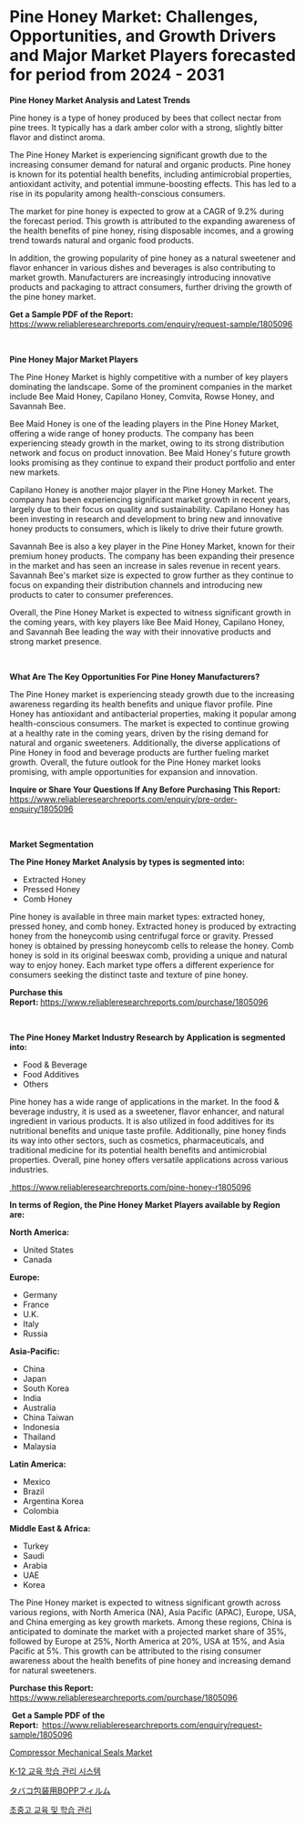 <p><h1>Pine Honey Market: Challenges, Opportunities, and Growth Drivers and Major Market Players forecasted for period from 2024 - 2031</h1></p><p><strong>Pine Honey Market Analysis and Latest Trends</strong></p>
<p><p>Pine honey is a type of honey produced by bees that collect nectar from pine trees. It typically has a dark amber color with a strong, slightly bitter flavor and distinct aroma.</p><p>The Pine Honey Market is experiencing significant growth due to the increasing consumer demand for natural and organic products. Pine honey is known for its potential health benefits, including antimicrobial properties, antioxidant activity, and potential immune-boosting effects. This has led to a rise in its popularity among health-conscious consumers.</p><p>The market for pine honey is expected to grow at a CAGR of 9.2% during the forecast period. This growth is attributed to the expanding awareness of the health benefits of pine honey, rising disposable incomes, and a growing trend towards natural and organic food products.</p><p>In addition, the growing popularity of pine honey as a natural sweetener and flavor enhancer in various dishes and beverages is also contributing to market growth. Manufacturers are increasingly introducing innovative products and packaging to attract consumers, further driving the growth of the pine honey market.</p></p>
<p><strong>Get a Sample PDF of the Report:&nbsp;</strong> <a href="https://www.reliableresearchreports.com/enquiry/request-sample/1805096">https://www.reliableresearchreports.com/enquiry/request-sample/1805096</a></p>
<p>&nbsp;</p>
<p><strong>Pine Honey Major Market Players</strong></p>
<p><p>The Pine Honey Market is highly competitive with a number of key players dominating the landscape. Some of the prominent companies in the market include Bee Maid Honey, Capilano Honey, Comvita, Rowse Honey, and Savannah Bee.</p><p>Bee Maid Honey is one of the leading players in the Pine Honey Market, offering a wide range of honey products. The company has been experiencing steady growth in the market, owing to its strong distribution network and focus on product innovation. Bee Maid Honey's future growth looks promising as they continue to expand their product portfolio and enter new markets.</p><p>Capilano Honey is another major player in the Pine Honey Market. The company has been experiencing significant market growth in recent years, largely due to their focus on quality and sustainability. Capilano Honey has been investing in research and development to bring new and innovative honey products to consumers, which is likely to drive their future growth.</p><p>Savannah Bee is also a key player in the Pine Honey Market, known for their premium honey products. The company has been expanding their presence in the market and has seen an increase in sales revenue in recent years. Savannah Bee's market size is expected to grow further as they continue to focus on expanding their distribution channels and introducing new products to cater to consumer preferences.</p><p>Overall, the Pine Honey Market is expected to witness significant growth in the coming years, with key players like Bee Maid Honey, Capilano Honey, and Savannah Bee leading the way with their innovative products and strong market presence.</p></p>
<p>&nbsp;</p>
<p><strong>What Are The Key Opportunities For Pine Honey Manufacturers?</strong></p>
<p><p>The Pine Honey market is experiencing steady growth due to the increasing awareness regarding its health benefits and unique flavor profile. Pine Honey has antioxidant and antibacterial properties, making it popular among health-conscious consumers. The market is expected to continue growing at a healthy rate in the coming years, driven by the rising demand for natural and organic sweeteners. Additionally, the diverse applications of Pine Honey in food and beverage products are further fueling market growth. Overall, the future outlook for the Pine Honey market looks promising, with ample opportunities for expansion and innovation.</p></p>
<p><strong>Inquire or Share Your Questions If Any Before Purchasing This Report:</strong> <a href="https://www.reliableresearchreports.com/enquiry/pre-order-enquiry/1805096">https://www.reliableresearchreports.com/enquiry/pre-order-enquiry/1805096</a></p>
<p>&nbsp;</p>
<p><strong>Market Segmentation</strong></p>
<p><strong>The Pine Honey Market Analysis by types is segmented into:</strong></p>
<p><ul><li>Extracted Honey</li><li>Pressed Honey</li><li>Comb Honey</li></ul></p>
<p><p>Pine honey is available in three main market types: extracted honey, pressed honey, and comb honey. Extracted honey is produced by extracting honey from the honeycomb using centrifugal force or gravity. Pressed honey is obtained by pressing honeycomb cells to release the honey. Comb honey is sold in its original beeswax comb, providing a unique and natural way to enjoy honey. Each market type offers a different experience for consumers seeking the distinct taste and texture of pine honey.</p></p>
<p><strong>Purchase this Report:&nbsp;</strong><a href="https://www.reliableresearchreports.com/purchase/1805096">https://www.reliableresearchreports.com/purchase/1805096</a></p>
<p>&nbsp;</p>
<p><strong>The Pine Honey Market Industry Research by Application is segmented into:</strong></p>
<p><ul><li>Food & Beverage</li><li>Food Additives</li><li>Others</li></ul></p>
<p><p>Pine honey has a wide range of applications in the market. In the food & beverage industry, it is used as a sweetener, flavor enhancer, and natural ingredient in various products. It is also utilized in food additives for its nutritional benefits and unique taste profile. Additionally, pine honey finds its way into other sectors, such as cosmetics, pharmaceuticals, and traditional medicine for its potential health benefits and antimicrobial properties. Overall, pine honey offers versatile applications across various industries.</p></p>
<p><a href="https://www.reliableresearchreports.com/pine-honey-r1805096">&nbsp;https://www.reliableresearchreports.com/pine-honey-r1805096</a></p>
<p><strong>In terms of Region, the Pine Honey Market Players available by Region are:</strong></p>
<p>
    <p> <strong> North America: </strong>
        <ul>
            <li>United States</li>
            <li>Canada</li>
        </ul>
        </p> 
    <p> <strong> Europe: </strong>
        <ul>
            <li>Germany</li>
            <li>France</li>
            <li>U.K.</li>
            <li>Italy</li>
            <li>Russia</li>
        </ul>
        </p> 
    <p> <strong> Asia-Pacific: </strong>
        <ul>
            <li>China</li>
            <li>Japan</li>
            <li>South Korea</li>
            <li>India</li>
            <li>Australia</li>
            <li>China Taiwan</li>
            <li>Indonesia</li>
            <li>Thailand</li>
            <li>Malaysia</li>
        </ul>
        </p> 
    <p> <strong> Latin America: </strong>
        <ul>
            <li>Mexico</li>
            <li>Brazil</li>
            <li>Argentina Korea</li>
            <li>Colombia</li>
        </ul>
        </p> 
    <p> <strong> Middle East & Africa: </strong>
        <ul>
            <li>Turkey</li>
            <li>Saudi</li>
            <li>Arabia</li>
            <li>UAE</li>
            <li>Korea</li>
        </ul>
    </p>
    </p>
<p><p>The Pine Honey market is expected to witness significant growth across various regions, with North America (NA), Asia Pacific (APAC), Europe, USA, and China emerging as key growth markets. Among these regions, China is anticipated to dominate the market with a projected market share of 35%, followed by Europe at 25%, North America at 20%, USA at 15%, and Asia Pacific at 5%. This growth can be attributed to the rising consumer awareness about the health benefits of pine honey and increasing demand for natural sweeteners.</p></p>
<p><strong>Purchase this Report: </strong><a href="https://www.reliableresearchreports.com/purchase/1805096">https://www.reliableresearchreports.com/purchase/1805096</a></p>
<p>&nbsp;<strong>Get a Sample PDF of the Report:&nbsp;&nbsp;</strong><a href="https://www.reliableresearchreports.com/enquiry/request-sample/1805096">https://www.reliableresearchreports.com/enquiry/request-sample/1805096</a></p>
<p><strong></strong></p>
<p><p><a href="https://issuu.com/reportprime-2/docs/compressor-mechanical-seals-market-size-2030.pptx">Compressor Mechanical Seals Market</a></p><p><a href="https://github.com/durgin521/Market-Research-Report-List-2/blob/main/8380177159709.md">K-12 교육 학습 관리 시스템</a></p><p><a href="https://github.com/joaejkdzgyljvo6/Market-Research-Report-List-2/blob/main/1581529149940.md">タバコ包装用BOPPフィルム</a></p><p><a href="https://github.com/novabrown3/Market-Research-Report-List-2/blob/main/3888013159708.md">초중고 교육 및 학습 관리</a></p></p>